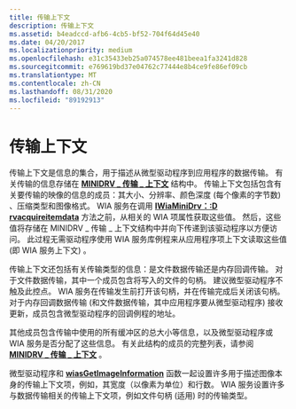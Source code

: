 ```yaml
---
title: 传输上下文
description: 传输上下文
ms.assetid: b4eadccd-afb6-4cb5-bf52-704f64d45e40
ms.date: 04/20/2017
ms.localizationpriority: medium
ms.openlocfilehash: e31c35433eb25a074578ee481beea1fa3241d828
ms.sourcegitcommit: e769619bd37e04762c77444e8b4ce9fe86ef09cb
ms.translationtype: MT
ms.contentlocale: zh-CN
ms.lasthandoff: 08/31/2020
ms.locfileid: "89192913"
---
```

# <a name="transfer-contexts"></a>传输上下文





传输上下文是信息的集合，用于描述从微型驱动程序到应用程序的数据传输。 有关传输的信息存储在 [**MINIDRV \_ 传输 \_ 上下文**](/windows-hardware/drivers/ddi/wiamindr_lh/ns-wiamindr_lh-_minidrv_transfer_context) 结构中。 传输上下文包括包含有关要传输的映像的信息的成员：其大小、分辨率、颜色深度 (每个像素的字节数) 、压缩类型和图像格式。 WIA 服务在调用 [**IWiaMiniDrv：:D rvacquireitemdata**](/windows-hardware/drivers/ddi/wiamindr_lh/nf-wiamindr_lh-iwiaminidrv-drvacquireitemdata) 方法之前，从相关的 WIA 项属性获取这些值。 然后，这些值将存储在 MINIDRV \_ 传输 \_ 上下文结构中并向下传递到该驱动程序以方便访问。 此过程无需驱动程序使用 WIA 服务库例程来从应用程序项上下文读取这些值 (即 WIA 服务上下文) 。

传输上下文还包括有关传输类型的信息：是文件数据传输还是内存回调传输。 对于文件数据传输，其中一个成员包含将写入的文件的句柄。 建议微型驱动程序不触及此控点。 WIA 服务在传输发生前打开该句柄，并在传输完成后关闭该句柄。 对于内存回调数据传输 (和文件数据传输，其中应用程序要从微型驱动程序) 接收更新，成员包含微型驱动程序的回调例程的地址。

其他成员包含传输中使用的所有缓冲区的总大小等信息，以及微型驱动程序或 WIA 服务是否分配了这些信息。 有关此结构的成员的完整列表，请参阅 [**MINIDRV \_ 传输 \_ 上下文**](/windows-hardware/drivers/ddi/wiamindr_lh/ns-wiamindr_lh-_minidrv_transfer_context) 。

微型驱动程序和 [**wiasGetImageInformation**](/windows-hardware/drivers/ddi/wiamdef/nf-wiamdef-wiasgetimageinformation) 函数一起设置许多用于描述图像本身的传输上下文项，例如，其宽度（以像素为单位）和行数。 WIA 服务设置许多与数据传输相关的传输上下文项，例如文件句柄 (适用) 时的传输类型。

 

